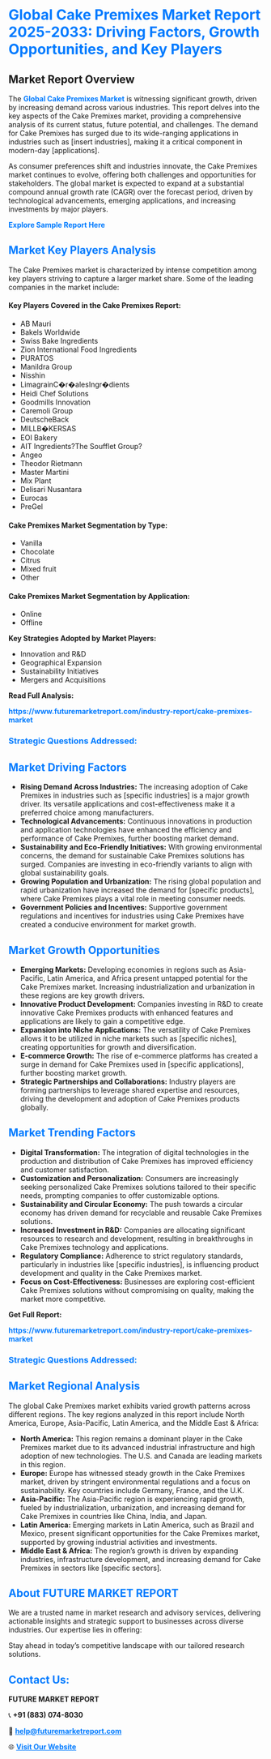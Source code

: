 <h1 style="color: #007BFF;">Global Cake Premixes Market Report 2025-2033: Driving Factors, Growth Opportunities, and Key Players</h1>

<section id="overview">
<h2>Market Report Overview</h2>
<p>The <a href="https://www.futuremarketreport.com/industry-report/cake-premixes-market" style="color: #007BFF; text-decoration: none;"><strong>Global Cake Premixes Market</strong></a> is witnessing significant growth, driven by increasing demand across various industries. This report delves into the key aspects of the Cake Premixes market, providing a comprehensive analysis of its current status, future potential, and challenges. The demand for Cake Premixes has surged due to its wide-ranging applications in industries such as [insert industries], making it a critical component in modern-day [applications].</p>
<p>As consumer preferences shift and industries innovate, the Cake Premixes market continues to evolve, offering both challenges and opportunities for stakeholders. The global market is expected to expand at a substantial compound annual growth rate (CAGR) over the forecast period, driven by technological advancements, emerging applications, and increasing investments by major players.</p>
</section>

<section id="overview">
<p><a href="https://www.futuremarketreport.com/request-sample/reportId=48657" style="color: #007BFF; text-decoration: none;"><strong>Explore Sample Report Here</strong></a></p>
</section>

<section id="key-players">
<h2 style="color: #007BFF;">Market Key Players Analysis</h2>
<p>The Cake Premixes market is characterized by intense competition among key players striving to capture a larger market share. Some of the leading companies in the market include:</p>
<h4>Key Players Covered in the Cake Premixes Report:</h4>
<ul><li>AB Mauri</li><li>Bakels Worldwide</li><li>Swiss Bake Ingredients</li><li>Zion International Food Ingredients</li><li>PURATOS</li><li>Manildra Group</li><li>Nisshin</li><li>LimagrainC�r�alesIngr�dients</li><li>Heidi Chef Solutions</li><li>Goodmills Innovation</li><li>Caremoli Group</li><li>DeutscheBack</li><li>MILLB�KERSAS</li><li>EOI Bakery</li><li>AIT Ingredients?The Soufflet Group?</li><li>Angeo</li><li>Theodor Rietmann</li><li>Master Martini</li><li>Mix Plant</li><li>Delisari Nusantara</li><li>Eurocas</li><li>PreGel</li></ul>
<h4>Cake Premixes Market Segmentation by Type:</h4>
<ul><li>Vanilla</li><li>Chocolate</li><li>Citrus</li><li>Mixed fruit</li><li>Other</li></ul>

<h4>Cake Premixes Market Segmentation by Application:</h4>
<ul><li>Online</li><li>Offline</li></ul>
<p><strong>Key Strategies Adopted by Market Players:</strong></p>
<ul>
<li>Innovation and R&D</li>
<li>Geographical Expansion</li>
<li>Sustainability Initiatives</li>
<li>Mergers and Acquisitions</li>
</ul>
</section>

<section>
<p><strong>Read Full Analysis: </strong></p><a href="https://www.futuremarketreport.com/industry-report/cake-premixes-market" style="color: #007BFF; text-decoration: none;"><strong>https://www.futuremarketreport.com/industry-report/cake-premixes-market</strong></a>
<h3 style="color: #007BFF;">Strategic Questions Addressed:</h3>
</section>

<section id="driving-factors">
<h2 style="color: #007BFF;">Market Driving Factors</h2>
<ul>
<li><strong>Rising Demand Across Industries:</strong> The increasing adoption of Cake Premixes in industries such as [specific industries] is a major growth driver. Its versatile applications and cost-effectiveness make it a preferred choice among manufacturers.</li>
<li><strong>Technological Advancements:</strong> Continuous innovations in production and application technologies have enhanced the efficiency and performance of Cake Premixes, further boosting market demand.</li>
<li><strong>Sustainability and Eco-Friendly Initiatives:</strong> With growing environmental concerns, the demand for sustainable Cake Premixes solutions has surged. Companies are investing in eco-friendly variants to align with global sustainability goals.</li>
<li><strong>Growing Population and Urbanization:</strong> The rising global population and rapid urbanization have increased the demand for [specific products], where Cake Premixes plays a vital role in meeting consumer needs.</li>
<li><strong>Government Policies and Incentives:</strong> Supportive government regulations and incentives for industries using Cake Premixes have created a conducive environment for market growth.</li>
</ul>
</section>

<section id="growth-opportunities">
<h2 style="color: #007BFF;">Market Growth Opportunities</h2>
<ul>
<li><strong>Emerging Markets:</strong> Developing economies in regions such as Asia-Pacific, Latin America, and Africa present untapped potential for the Cake Premixes market. Increasing industrialization and urbanization in these regions are key growth drivers.</li>
<li><strong>Innovative Product Development:</strong> Companies investing in R&D to create innovative Cake Premixes products with enhanced features and applications are likely to gain a competitive edge.</li>
<li><strong>Expansion into Niche Applications:</strong> The versatility of Cake Premixes allows it to be utilized in niche markets such as [specific niches], creating opportunities for growth and diversification.</li>
<li><strong>E-commerce Growth:</strong> The rise of e-commerce platforms has created a surge in demand for Cake Premixes used in [specific applications], further boosting market growth.</li>
<li><strong>Strategic Partnerships and Collaborations:</strong> Industry players are forming partnerships to leverage shared expertise and resources, driving the development and adoption of Cake Premixes products globally.</li>
</ul>
</section>

<section id="trending-factors">
<h2 style="color: #007BFF;">Market Trending Factors</h2>
<ul>
<li><strong>Digital Transformation:</strong> The integration of digital technologies in the production and distribution of Cake Premixes has improved efficiency and customer satisfaction.</li>
<li><strong>Customization and Personalization:</strong> Consumers are increasingly seeking personalized Cake Premixes solutions tailored to their specific needs, prompting companies to offer customizable options.</li>
<li><strong>Sustainability and Circular Economy:</strong> The push towards a circular economy has driven demand for recyclable and reusable Cake Premixes solutions.</li>
<li><strong>Increased Investment in R&D:</strong> Companies are allocating significant resources to research and development, resulting in breakthroughs in Cake Premixes technology and applications.</li>
<li><strong>Regulatory Compliance:</strong> Adherence to strict regulatory standards, particularly in industries like [specific industries], is influencing product development and quality in the Cake Premixes market.</li>
<li><strong>Focus on Cost-Effectiveness:</strong> Businesses are exploring cost-efficient Cake Premixes solutions without compromising on quality, making the market more competitive.</li>
</ul>
</section>

<section>
<p><strong>Get Full Report: </strong></p><a href="https://www.futuremarketreport.com/industry-report/cake-premixes-market" style="color: #007BFF; text-decoration: none;"><strong>https://www.futuremarketreport.com/industry-report/cake-premixes-market</strong></a>
<h3 style="color: #007BFF;">Strategic Questions Addressed:</h3>
</section>


<section id="regional-analysis">
<h2 style="color: #007BFF;">Market Regional Analysis</h2>
<p>The global Cake Premixes market exhibits varied growth patterns across different regions. The key regions analyzed in this report include North America, Europe, Asia-Pacific, Latin America, and the Middle East & Africa:</p>
<ul>
<li><strong>North America:</strong> This region remains a dominant player in the Cake Premixes market due to its advanced industrial infrastructure and high adoption of new technologies. The U.S. and Canada are leading markets in this region.</li>
<li><strong>Europe:</strong> Europe has witnessed steady growth in the Cake Premixes market, driven by stringent environmental regulations and a focus on sustainability. Key countries include Germany, France, and the U.K.</li>
<li><strong>Asia-Pacific:</strong> The Asia-Pacific region is experiencing rapid growth, fueled by industrialization, urbanization, and increasing demand for Cake Premixes in countries like China, India, and Japan.</li>
<li><strong>Latin America:</strong> Emerging markets in Latin America, such as Brazil and Mexico, present significant opportunities for the Cake Premixes market, supported by growing industrial activities and investments.</li>
<li><strong>Middle East & Africa:</strong> The region’s growth is driven by expanding industries, infrastructure development, and increasing demand for Cake Premixes in sectors like [specific sectors].</li>
</ul>
</section>

<footer>
<h2 style="color: #007BFF;">About FUTURE MARKET REPORT</h2>
<p>We are a trusted name in market research and advisory services, delivering actionable insights and strategic support to businesses across diverse industries. Our expertise lies in offering:</p>

<p>Stay ahead in today’s competitive landscape with our tailored research solutions.</p>

<h2 style="color: #007BFF;">Contact Us:</h2>
<p><strong>FUTURE MARKET REPORT</strong></p>
<p>📞 <strong>+91 (883) 074-8030</strong></p>
<p>📧 <strong><a href="mailto:help@futuremarketreport.com" style="color: #007BFF;">help@futuremarketreport.com</a></strong></p>
<p>🌐 <strong><a href="https://www.futuremarketreport.com/" style="color: #007BFF;">Visit Our Website</a></strong></p>
</footer>